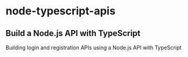 # node-typescript-apis
<h2>Build a Node.js API with TypeScript</h2>
Building login and registration APIs using a Node.js API with TypeScript


